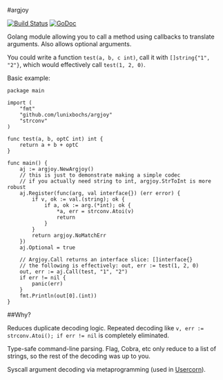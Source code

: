 #argjoy

[![Build Status](https://travis-ci.org/lunixbochs/argjoy.svg?branch=master)](https://travis-ci.org/lunixbochs/argjoy)
[![GoDoc](https://godoc.org/github.com/lunixbochs/argjoy?status.svg)](http://godoc.org/github.com/lunixbochs/argjoy)

Golang module allowing you to call a method using callbacks to translate arguments. Also allows optional arguments.

You could write a function `test(a, b, c int)`, call it with `[]string{"1", "2"}`, which would effectively call `test(1, 2, 0)`.

Basic example:

    package main

    import (
        "fmt"
        "github.com/lunixbochs/argjoy"
        "strconv"
    )

    func test(a, b, optC int) int {
        return a + b + optC
    }

    func main() {
        aj := argjoy.NewArgjoy()
        // this is just to demonstrate making a simple codec
        // if you actually need string to int, argjoy.StrToInt is more robust
        aj.Register(func(arg, val interface{}) (err error) {
            if v, ok := val.(string); ok {
                if a, ok := arg.(*int); ok {
                    *a, err = strconv.Atoi(v)
                    return
                }
            }
            return argjoy.NoMatchErr
        })
        aj.Optional = true

        // Argjoy.Call returns an interface slice: []interface{}
        // the following is effectively: out, err := test(1, 2, 0)
        out, err := aj.Call(test, "1", "2")
        if err != nil {
            panic(err)
        }
        fmt.Println(out[0].(int))
    }

##Why?

Reduces duplicate decoding logic. Repeated decoding like `v, err := strconv.Atoi(); if err != nil` is completely eliminated.

Type-safe command-line parsing. Flag, Cobra, etc only reduce to a list of strings, so the rest of the decoding was up to you.

Syscall argument decoding via metaprogramming (used in [Usercorn](https://github.com/lunixbochs/usercorn)).
